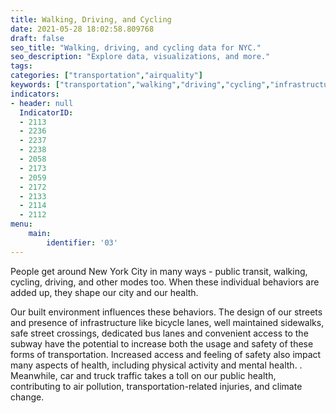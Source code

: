```yaml
---
title: Walking, Driving, and Cycling
date: 2021-05-28 18:02:58.809768
draft: false
seo_title: "Walking, driving, and cycling data for NYC."
seo_description: "Explore data, visualizations, and more."
tags: 
categories: ["transportation","airquality"]
keywords: ["transportation","walking","driving","cycling","infrastructure","streets","roads","safety"]
indicators:
- header: null
  IndicatorID:
  - 2113
  - 2236
  - 2237
  - 2238
  - 2058
  - 2173
  - 2059
  - 2172
  - 2133
  - 2114
  - 2112
menu:
    main:
        identifier: '03'
---
```

 
People get around New York City in many ways - public transit, walking, cycling, driving, and other modes too. When these individual behaviors are added up, they shape our city and our health.

Our built environment influences these behaviors. The design of our streets and presence of infrastructure like bicycle lanes, well maintained sidewalks, safe street crossings, dedicated bus lanes and convenient access to the subway have the potential to increase both the usage and safety of these forms of transportation. Increased access and feeling of safety also impact many aspects of health, including physical activity and mental health. . Meanwhile, car and truck traffic takes a toll on our public health, contributing to air pollution, transportation-related injuries, and climate change.



